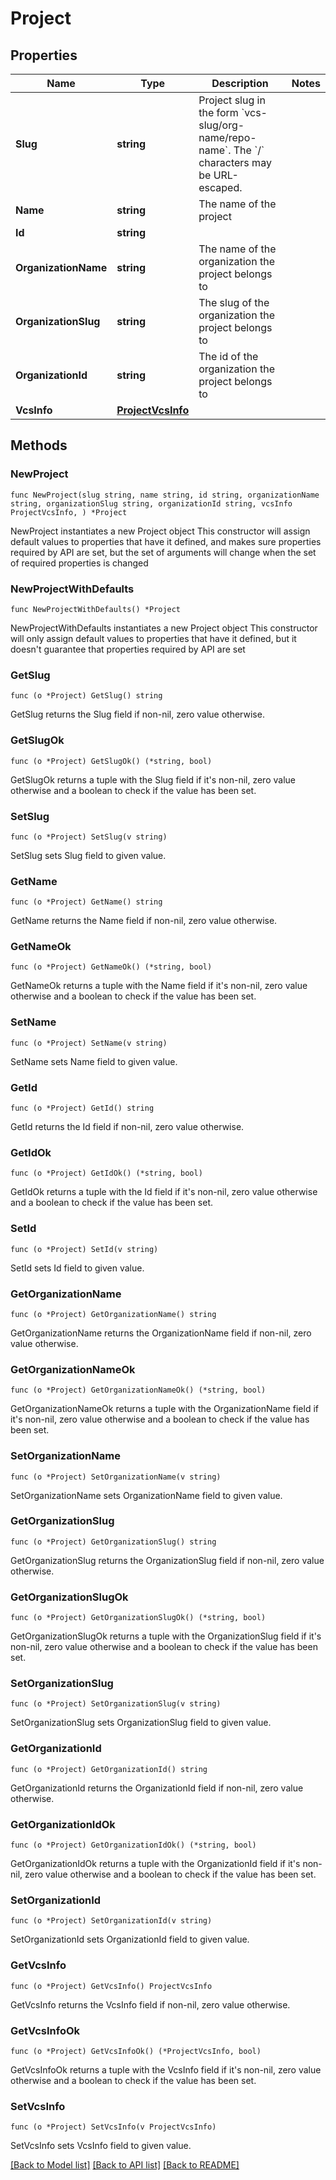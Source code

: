 # Project

## Properties

Name | Type | Description | Notes
------------ | ------------- | ------------- | -------------
**Slug** | **string** | Project slug in the form &#x60;vcs-slug/org-name/repo-name&#x60;. The &#x60;/&#x60; characters may be URL-escaped. | 
**Name** | **string** | The name of the project | 
**Id** | **string** |  | 
**OrganizationName** | **string** | The name of the organization the project belongs to | 
**OrganizationSlug** | **string** | The slug of the organization the project belongs to | 
**OrganizationId** | **string** | The id of the organization the project belongs to | 
**VcsInfo** | [**ProjectVcsInfo**](ProjectVcsInfo.md) |  | 

## Methods

### NewProject

`func NewProject(slug string, name string, id string, organizationName string, organizationSlug string, organizationId string, vcsInfo ProjectVcsInfo, ) *Project`

NewProject instantiates a new Project object
This constructor will assign default values to properties that have it defined,
and makes sure properties required by API are set, but the set of arguments
will change when the set of required properties is changed

### NewProjectWithDefaults

`func NewProjectWithDefaults() *Project`

NewProjectWithDefaults instantiates a new Project object
This constructor will only assign default values to properties that have it defined,
but it doesn't guarantee that properties required by API are set

### GetSlug

`func (o *Project) GetSlug() string`

GetSlug returns the Slug field if non-nil, zero value otherwise.

### GetSlugOk

`func (o *Project) GetSlugOk() (*string, bool)`

GetSlugOk returns a tuple with the Slug field if it's non-nil, zero value otherwise
and a boolean to check if the value has been set.

### SetSlug

`func (o *Project) SetSlug(v string)`

SetSlug sets Slug field to given value.


### GetName

`func (o *Project) GetName() string`

GetName returns the Name field if non-nil, zero value otherwise.

### GetNameOk

`func (o *Project) GetNameOk() (*string, bool)`

GetNameOk returns a tuple with the Name field if it's non-nil, zero value otherwise
and a boolean to check if the value has been set.

### SetName

`func (o *Project) SetName(v string)`

SetName sets Name field to given value.


### GetId

`func (o *Project) GetId() string`

GetId returns the Id field if non-nil, zero value otherwise.

### GetIdOk

`func (o *Project) GetIdOk() (*string, bool)`

GetIdOk returns a tuple with the Id field if it's non-nil, zero value otherwise
and a boolean to check if the value has been set.

### SetId

`func (o *Project) SetId(v string)`

SetId sets Id field to given value.


### GetOrganizationName

`func (o *Project) GetOrganizationName() string`

GetOrganizationName returns the OrganizationName field if non-nil, zero value otherwise.

### GetOrganizationNameOk

`func (o *Project) GetOrganizationNameOk() (*string, bool)`

GetOrganizationNameOk returns a tuple with the OrganizationName field if it's non-nil, zero value otherwise
and a boolean to check if the value has been set.

### SetOrganizationName

`func (o *Project) SetOrganizationName(v string)`

SetOrganizationName sets OrganizationName field to given value.


### GetOrganizationSlug

`func (o *Project) GetOrganizationSlug() string`

GetOrganizationSlug returns the OrganizationSlug field if non-nil, zero value otherwise.

### GetOrganizationSlugOk

`func (o *Project) GetOrganizationSlugOk() (*string, bool)`

GetOrganizationSlugOk returns a tuple with the OrganizationSlug field if it's non-nil, zero value otherwise
and a boolean to check if the value has been set.

### SetOrganizationSlug

`func (o *Project) SetOrganizationSlug(v string)`

SetOrganizationSlug sets OrganizationSlug field to given value.


### GetOrganizationId

`func (o *Project) GetOrganizationId() string`

GetOrganizationId returns the OrganizationId field if non-nil, zero value otherwise.

### GetOrganizationIdOk

`func (o *Project) GetOrganizationIdOk() (*string, bool)`

GetOrganizationIdOk returns a tuple with the OrganizationId field if it's non-nil, zero value otherwise
and a boolean to check if the value has been set.

### SetOrganizationId

`func (o *Project) SetOrganizationId(v string)`

SetOrganizationId sets OrganizationId field to given value.


### GetVcsInfo

`func (o *Project) GetVcsInfo() ProjectVcsInfo`

GetVcsInfo returns the VcsInfo field if non-nil, zero value otherwise.

### GetVcsInfoOk

`func (o *Project) GetVcsInfoOk() (*ProjectVcsInfo, bool)`

GetVcsInfoOk returns a tuple with the VcsInfo field if it's non-nil, zero value otherwise
and a boolean to check if the value has been set.

### SetVcsInfo

`func (o *Project) SetVcsInfo(v ProjectVcsInfo)`

SetVcsInfo sets VcsInfo field to given value.



[[Back to Model list]](../README.md#documentation-for-models) [[Back to API list]](../README.md#documentation-for-api-endpoints) [[Back to README]](../README.md)


